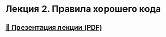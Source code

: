 # Лекция 2. Правила хорошего кода

## [🎁 Презентация лекции (PDF)](https://github.com/surfstudio/iOSSummerSchool2018/blob/master/Лекция%202.%20Правила%20хорошего%20кода/Лекция%202.%20Правила%20хорошего%20кода.pdf)
